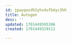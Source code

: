 ```yaml
---
id: jpwyqasdh2yhv4ufb4yc3hh
title: Autogen
desc: ''
updated: 1701449595306
created: 1701449329111

---
```

